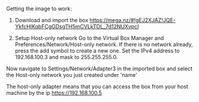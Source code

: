 Getting the image to work:


1. Download and import the box
https://mega.nz/#!gEJ2XJAZ!JQE-YkfcHIKqbFCgGDsgTH5mCVLkTDL_7d12NUXvpcI

2. Setup Host-only network
Go to the Virtual Box Manager and Preferences/Network/Host-only network. If there is no network already, press the add symbol to create a new one. Set the IPv4 address to 192.168.100.3 and mask to 255.255.255.0.

Now navigate to Settings/Network/Adapter3 in the imported box and select the Host-only network you just created under 'name'

The host-only adapter means that you can access the box from your host machine by the ip https://192.168.100.5

